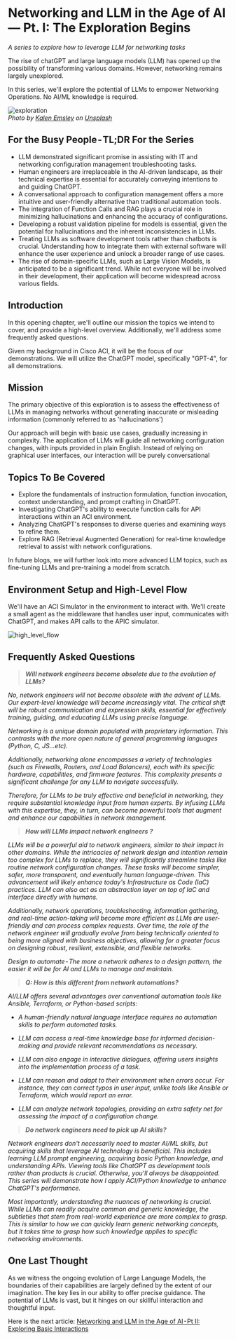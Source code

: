 # Networking and LLM in the Age of AI — Pt. I: The Exploration Begins
*A series to explore how to leverage LLM for networking tasks*

The rise of chatGPT and large language models (LLM) has opened up the possibility of transforming various domains. However, networking remains largely unexplored.

In this series, we'll explore the potential of LLMs to empower Networking Operations. No AI/ML knowledge is required.

![exploration](https://cdn-images-1.medium.com/max/800/0*k3reo7tIKEfKD_FN)  
*Photo by [Kalen Emsley](https://unsplash.com/@kalenemsley?utm_source=medium&utm_medium=referral) on [Unsplash](https://unsplash.com?utm_source=medium&utm_medium=referral)*

## For the Busy People - TL;DR For the Series
* LLM demonstrated significant promise in assisting with IT and networking configuration management troubleshooting tasks.
* Human engineers are irreplaceable in the AI-driven landscape, as their technical expertise is essential for accurately conveying intentions to and guiding ChatGPT.
* A conversational approach to configuration management offers a more intuitive and user-friendly alternative than traditional automation tools.
* The integration of Function Calls and RAG plays a crucial role in minimizing hallucinations and enhancing the accuracy of configurations.
* Developing a robust validation pipeline for models is essential, given the potential for hallucinations and the inherent inconsistencies in LLMs.
* Treating LLMs as software development tools rather than chatbots is crucial. Understanding how to integrate them with external software will enhance the user experience and unlock a broader range of use cases.
* The rise of domain-specific LLMs, such as Large Vision Models, is anticipated to be a significant trend. While not everyone will be involved in their development, their application will become widespread across various fields.

## Introduction
In this opening chapter, we'll outline our mission the topics we intend to cover, and provide a high-level overview. Additionally, we'll address some frequently asked questions.

Given my background in Cisco ACI, it will be the focus of our demonstrations. We will utilize the ChatGPT model, specifically "GPT-4", for all demonstrations.

## Mission
The primary objective of this exploration is to assess the effectiveness of LLMs in managing networks without generating inaccurate or misleading information (commonly referred to as 'hallucinations')

Our approach will begin with basic use cases, gradually increasing in complexity. The application of LLMs will guide all networking configuration changes, with inputs provided in plain English. Instead of relying on graphical user interfaces, our interaction will be purely conversational

## Topics To Be Covered
* Explore the fundamentals of instruction formulation, function invocation, context understanding, and prompt crafting in ChatGPT.
* Investigating ChatGPT's ability to execute function calls for API interactions within an ACI environment.
* Analyzing ChatGPT's responses to diverse queries and examining ways to refine them.
* Explore RAG (Retrieval Augmented Generation) for real-time knowledge retrieval to assist with network configurations.

In future blogs, we will further look into more advanced LLM topics, such as fine-tuning LLMs and pre-training a model from scratch.

## Environment Setup and High-Level Flow
We'll have an ACI Simulator in the environment to interact with. We'll create a small agent as the middleware that handles user input, communicates with ChatGPT, and makes API calls to the APIC simulator.

![high_level_flow](../../../images/high_level_flow.png)

## Frequently Asked Questions
> ***Will network engineers become obsolete due to the evolution of LLMs?***

*No, network engineers will not become obsolete with the advent of LLMs. Our expert-level knowledge will become increasingly vital. The critical shift will be robust communication and expression skills, essential for effectively training, guiding, and educating LLMs using precise language.*

*Networking is a unique domain populated with proprietary information. This contrasts with the more open nature of general programming languages (Python, C, JS…etc).*

*Additionally, networking alone encompasses a variety of technologies (such as Firewalls, Routers, and Load Balancers), each with its specific hardware, capabilities, and firmware features. This complexity presents a significant challenge for any LLM to navigate successfully.*

*Therefore, for LLMs to be truly effective and beneficial in networking, they require substantial knowledge input from human experts. By infusing LLMs with this expertise, they, in turn, can become powerful tools that augment and enhance our capabilities in network management.*

> ***How will LLMs impact network engineers ?***

*LLMs will be a powerful aid to network engineers, similar to their impact in other domains. While the intricacies of network design and intention remain too complex for LLMs to replace, they will significantly streamline tasks like routine network configuration changes. These tasks will become simpler, safer, more transparent, and eventually human language-driven. This advancement will likely enhance today's Infrastructure as Code (IaC) practices. LLM can also act as an abstraction layer on top of IaC and interface directly with humans.*

*Additionally, network operations, troubleshooting, information gathering, and real-time action-taking will become more efficient as LLMs are user-friendly and can process complex requests. Over time, the role of the network engineer will gradually evolve from being technically oriented to being more aligned with business objectives, allowing for a greater focus on designing robust, resilient, extensible, and flexible networks.*

*Design to automate - The more a network adheres to a design pattern, the easier it will be for AI and LLMs to manage and maintain.*

> ***Q: How is this different from network automations?***

*AI/LLM offers several advantages over conventional automation tools like Ansible, Terraform, or Python-based scripts:*

* *A human-friendly natural language interface requires no automation skills to perform automated tasks.*

* *LLM can access a real-time knowledge base for informed decision-making and provide relevant recommendations as necessary.*

* *LLM can also engage in interactive dialogues, offering users insights into the implementation process of a task.*

* *LLM can reason and adapt to their environment when errors occur. For instance, they can correct typos in user input, unlike tools like Ansible or Terraform, which would report an error.*
  
* *LLM can analyze network topologies, providing an extra safety net for assessing the impact of a configuration change.*

> ***Do network engineers need to pick up AI skills?***

*Network engineers don't necessarily need to master AI/ML skills, but acquiring skills that leverage AI technology is beneficial. This includes learning LLM prompt engineering, acquiring basic Python knowledge, and understanding APIs. Viewing tools like ChatGPT as development tools rather than products is crucial. Otherwise, you'll always be disappointed. This series will demonstrate how I apply ACI/Python knowledge to enhance ChatGPT's performance.*

*Most importantly, understanding the nuances of networking is crucial. While LLMs can readily acquire common and generic knowledge, the subtleties that stem from real-world experience are more complex to grasp. This is similar to how we can quickly learn generic networking concepts, but it takes time to grasp how such knowledge applies to specific networking environments.*

## One Last Thought

As we witness the ongoing evolution of Large Language Models, the boundaries of their capabilities are largely defined by the extent of our imagination. The key lies in our ability to offer precise guidance. The potential of LLMs is vast, but it hinges on our skillful interaction and thoughtful input.

Here is the next article: [Networking and LLM in the Age of AI - Pt II: Exploring Basic Interactions](2023-11-22-Networking-and-LLM-pt2)